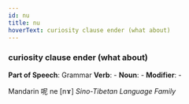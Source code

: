 ```yaml
---
id: nu
title: nu
hoverText: curiosity clause ender (what about)
---
```


### curiosity clause ender (what about)

**Part of Speech**: Grammar
**Verb**: -
**Noun**: -
**Modifier**: -

Mandarin 呢 ne [nɤ]
*Sino-Tibetan Language Family*